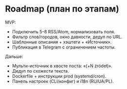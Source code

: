 # Roadmap (план по этапам)

MVP:
- Подключить 5–8 RSS/Atom, нормализовать поля.
- Фильтр слов/городов, окно давности, дедуп по URL.
- Шаблонные описания + хэштеги + «Источник».
- Публикация в Telegram с ограничением частоты.

Дальше:
- Мульти-источник в хвосте поста: «(+N źródeł)».
- Дедуп по схожести текста.
- Dockerfile + инструкции prod (systemd/cron).
- Панель настроек (CLI/конфиг) и i18n (RU/UA/PL).
